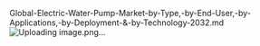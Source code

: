 Global-Electric-Water-Pump-Market-by-Type,-by-End-User,-by-Applications,-by-Deployment-&-by-Technology-2032.md
![Uploading image.png…]()
